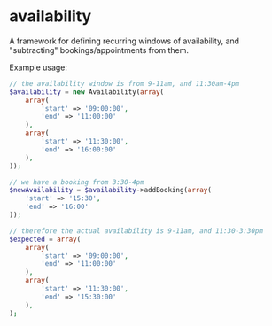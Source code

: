 availability
============

A framework for defining recurring windows of availability, and "subtracting" bookings/appointments from them.

Example usage:

````php
// the availability window is from 9-11am, and 11:30am-4pm
$availability = new Availability(array(
    array(
        'start' => '09:00:00',
        'end' => '11:00:00'
    ),
    array(
        'start' => '11:30:00',
        'end' => '16:00:00'
    ),
));

// we have a booking from 3:30-4pm
$newAvailability = $availability->addBooking(array(
    'start' => '15:30',
    'end' => '16:00'
));

// therefore the actual availability is 9-11am, and 11:30-3:30pm
$expected = array(
    array(
        'start' => '09:00:00',
        'end' => '11:00:00'
    ),
    array(
        'start' => '11:30:00',
        'end' => '15:30:00'
    ),
);
````
